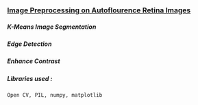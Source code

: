 ### [Image Preprocessing on Autoflourence Retina Images](optha/edge_det_fundus.ipynb)  
##### K-Means Image Segmentation 
##### Edge Detection
##### Enhance Contrast 
##### Libraries used : 
    Open CV, PIL, numpy, matplotlib
